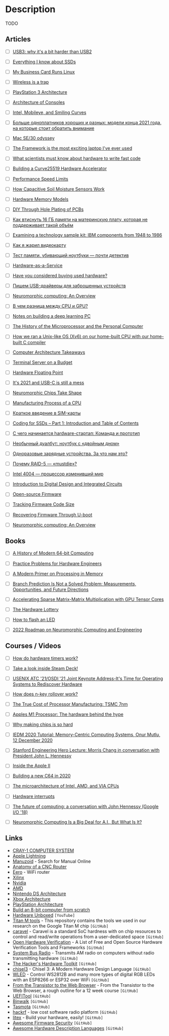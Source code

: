 # Description

TODO


## Articles

- [ ] [USB3: why it's a bit harder than USB2](https://lab.ktemkin.com/post/why-is-usb3-harder/)
- [ ] [Everything I know about SSDs](http://kcall.co.uk/ssd/index.html)
- [ ] [My Business Card Runs Linux](https://www.thirtythreeforty.net/posts/2019/12/my-business-card-runs-linux/)
- [ ] [Wireless is a trap](https://www.benkuhn.net/wireless/)
- [ ] [PlayStation 3 Architecture](https://www.copetti.org/writings/consoles/playstation-3/)
- [ ] [Architecture of Consoles](https://www.copetti.org/writings/consoles/)
- [ ] [Intel, Mobileye, and Smiling Curves](https://stratechery.com/2017/intel-mobileye-and-smiling-curves/)
- [ ] [Больше одноплатников хороших и разных: модели конца 2021 года, на которые стоит обратить внимание](https://habr.com/ru/company/selectel/blog/584778/)
- [ ] [Mac SE/30 odyssey](https://axio.ms/blog/2021/10/02/MacSE30.html)
- [ ] [The Framework is the most exciting laptop I've ever used](https://pluralistic.net/2021/09/21/monica-byrne/#think-different)
- [ ] [What scientists must know about hardware to write fast code](https://viralinstruction.com/posts/hardware/)
- [ ] [Building a Curve25519 Hardware Accelerator](https://www.bunniestudios.com/blog/?p=6140)
- [ ] [Performance Speed Limits](https://travisdowns.github.io/blog/2019/06/11/speed-limits.html)
- [ ] [How Capacitive Soil Moisture Sensors Work](https://rbaron.net/blog/2021/04/05/How-capacitive-soil-moisture-sensors-work.html)
- [ ] [Hardware Memory Models](https://research.swtch.com/hwmm)
- [ ] [DIY Through Hole Plating of PCBs](https://blog.honzamrazek.cz/2017/10/diy-through-hole-plating-of-pcbs/)
- [ ] [Как втиснуть 16 ГБ памяти на материнскую плату, которая не поддерживает такой объём](https://habr.com/ru/post/449940/)
- [ ] [Examining a technology sample kit: IBM components from 1948 to 1986](http://www.righto.com/2021/01/examining-technology-sample-kit-ibm.html)
- [ ] [Как я жарил видеокарту](https://habr.com/ru/post/88061/)
- [ ] [Тест памяти, убивающий ноутбуки — почти детектив](https://habr.com/ru/post/413469/)
- [ ] [Hardware-as-a-Service](https://www.thediff.co/p/hardware-as-a-service)
- [ ] [Have you considered buying used hardware?](https://www.0chris.com/consider-buying-used.html)
- [ ] [Пишем USB-драйверы для заброшенных устройств](https://habr.com/ru/post/476434/)
- [ ] [Neuromorphic computing: An Overview](https://opensourc.es/blog/neuromorphic/)
- [ ] [В чем разница между CPU и GPU?](https://tproger.ru/articles/cpu-and-gpu/)
- [ ] [Notes on building a deep learning PC](https://www.mrdbourke.com/notes-on-building-a-deep-learning-pc/)
- [ ] [The History of the Microprocessor and the Personal Computer](https://www.techspot.com/article/874-history-of-the-personal-computer/)
- [ ] [How we ran a Unix-like OS (Xv6) on our home-built CPU with our home-built C compiler](https://fuel.edby.coffee/posts/how-we-ported-xv6-os-to-a-home-built-cpu-with-a-home-built-c-compiler/)
- [ ] [Computer Architecture Takeaways](https://venam.nixers.net/blog/programming/2020/08/24/computer-architecture.html)
- [ ] [Terminal Server on a Budget](https://blog.lasseter.org/posts/2020/07/terminal-server-on-a-budget/)
- [ ] [Hardware Floating Point](https://blog.stephenmarz.com/2020/06/14/hardware-floating-point/)
- [ ] [It's 2021 and USB-C is still a mess](https://www.androidauthority.com/state-of-usb-c-870996/)
- [ ] [Neuromorphic Chips Take Shape](https://cacm.acm.org/magazines/2020/8/246356-neuromorphic-chips-take-shape/fulltext)
- [ ] [Manufacturing Process of a CPU](https://oneraynyday.github.io/dev/2018/10/02/M151B/)
- [ ] [Краткое введение в SIM-карты](https://habr.com/ru/post/93210/)
- [ ] [Coding for SSDs – Part 1: Introduction and Table of Contents](https://codecapsule.com/2014/02/12/coding-for-ssds-part-1-introduction-and-table-of-contents/)
- [ ] [С чего начинается hardware-стартап: Команда и прототип](https://habr.com/ru/company/friifond/blog/387645/)
- [ ] [Необычный дуалбут: ноутбук с «двойным дном»](https://habr.com/ru/company/ruvds/blog/563394/)
- [ ] [Одноразовые зарядные устройства. За что нам это?](https://habr.com/ru/post/434410/)
- [ ] [Почему RAID-5 — «mustdie»?](https://habr.com/ru/post/413469/)
- [ ] [Intel 4004 — процессор изменивший мир](https://habr.com/ru/post/589119/)
- [ ] [Introduction to Digital Design and Integrated Circuits](https://inst.eecs.berkeley.edu//~eecs151/fa19/)
- [ ] [Open-source Firmware](https://queue.acm.org/detail.cfm?id=3349301)
- [ ] [Tracking Firmware Code Size](https://interrupt.memfault.com/blog/code-size-deltas)
- [ ] [Recovering Firmware Through U-boot](https://cybergibbons.com/hardware-hacking/recovering-firmware-through-u-boot/)
- [ ] [Neuromorphic computing: An Overview](https://opensourc.es/blog/neuromorphic/)


## Books

- [ ] [A History of Modern 64-bit Computing](https://courses.cs.washington.edu/courses/csep590/06au/projects/history-64-bit.pdf)
- [ ] [Practice Problems for Hardware Engineers](https://arxiv.org/abs/2110.06526)
- [ ] [A Modern Primer on Processing in Memory](https://arxiv.org/abs/2012.03112)
- [ ] [Branch Prediction Is Not a Solved Problem: Measurements, Opportunities, and Future Directions](https://arxiv.org/abs/1906.08170)
- [ ] [Accelerating Sparse Matrix-Matrix Multiplication with GPU Tensor Cores](https://arxiv.org/abs/2009.14600)
- [ ] [The Hardware Lottery](https://arxiv.org/abs/2009.06489)
- [ ] [How to flash an LED](https://mcla.ug/blog/how-to-flash-an-led.html)
- [ ] [2022 Roadmap on Neuromorphic Computing and Engineering](https://arxiv.org/abs/2105.05956)


## Courses / Videos

- [ ] [How do hardware timers work?](https://youtu.be/g_koa00MBLg)
- [ ] [Take a look inside Steam Deck!](https://youtu.be/Dxnr2FAADAs)
- [ ] [USENIX ATC '21/OSDI '21 Joint Keynote Address-It's Time for Operating Systems to Rediscover Hardware](https://youtu.be/36myc8wQhLo)
- [ ] [How does n-key rollover work?](https://youtu.be/2lPzTU-3ONI)
- [ ] [The True Cost of Processor Manufacturing: TSMC 7nm](https://youtu.be/tvVobTtgss0)
- [ ] [Apples M1 Processor: The hardware behind the hype](https://youtu.be/NH9kwje2k8U)
- [ ] [Why making chips is so hard](https://youtu.be/CkNn98WE5_k)
- [ ] [IEDM 2020 Tutorial: Memory-Centric Computing Systems, Onur Mutlu, 12 December 2020](https://youtu.be/H3sEaINPBOE)
- [ ] [Stanford Engineering Hero Lecture: Morris Chang in conversation with President John L. Hennessy](https://youtu.be/wEh3ZgbvBrE)
- [ ] [Inside the Apple II](https://youtu.be/r1VlrJboDMw)
- [ ] [Building a new C64 in 2020](https://youtu.be/ZtpRdVTuHQw)
- [ ] [The microarchitecture of Intel, AMD, and VIA CPUs](https://www.agner.org/optimize/microarchitecture.pdf)
- [ ] [Hardware interrupts](https://youtu.be/DlEa8kd7n3Q)
- [ ] [The future of computing: a conversation with John Hennessy (Google I/O '18)](https://youtu.be/Azt8Nc-mtKM)
- [ ] [Neuromorphic Computing Is a Big Deal for A.I., But What Is It?](https://youtu.be/TetLY4gPDpo)


## Links

- [CRAY-1 COMPUTER SYSTEM](http://www.ed-thelen.org/comp-hist/CRAY-1-HardRefMan/CRAY-1-HRM.html)
- [Apple Lightning](https://nyansatan.github.io/lightning/)
- [Manuzoid](https://manuzoid.com/) - Search for Manual Online
- [Anatomy of a CNC Router](https://mattferraro.dev/posts/cnc-router)
- [Eero](https://eero.com/) - WiFi router
- [Xilinx](https://www.xilinx.com/)
- [Nvidia](https://www.nvidia.com/)
- [AMD](https://www.amd.com/)
- [Nintendo DS Architecture](https://www.copetti.org/writings/consoles/nintendo-ds/ )
- [Xbox Architecture](https://www.copetti.org/writings/consoles/xbox/)
- [PlayStation Architecture](https://www.copetti.org/writings/consoles/playstation/)
- [Build an 8-bit computer from scratch](https://eater.net/8bit)
- [Hardware Unboxed](https://www.youtube.com/channel/UCI8iQa1hv7oV_Z8D35vVuSg) `[YouTube]`
- [Titan M tools](https://github.com/quarkslab/titanm) - This repository contains the tools we used in our research on the Google Titan M chip `[GitHub]`
- [caravel](https://github.com/efabless/caravel) - Caravel is a standard SoC hardness with on chip resources to control and read/write operations from a user-dedicated space `[GitHub]`
- [Open Hardware Verification](https://github.com/ben-marshall/awesome-open-hardware-verification) - A List of Free and Open Source Hardware Verification Tools and Frameworks `[GitHub]`
- [System Bus Radio](https://github.com/fulldecent/system-bus-radio) - Transmits AM radio on computers without radio transmitting hardware `[GitHub]`
- [The Hacker's Hardware Toolkit](https://github.com/yadox666/The-Hackers-Hardware-Toolkit) `[GitHub]`
- [chisel3](https://github.com/chipsalliance/chisel3) - Chisel 3: A Modern Hardware Design Language `[GitHub]`
- [WLED](https://github.com/Aircoookie/WLED) - Control WS2812B and many more types of digital RGB LEDs with an ESP8266 or ESP32 over WiFi `[GitHub]`
- [From the Transistor to the Web Browser](https://github.com/geohot/fromthetransistor) - From the Transistor to the Web Browser, a rough outline for a 12 week course `[GitHub]`
- [UEFITool](https://github.com/LongSoft/UEFITool) `[GitHub]`
- [Binwalk](https://github.com/ReFirmLabs/binwalk) `[GitHub]`
- [Tasmota](https://github.com/arendst/tasmota/) `[GitHub]`
- [hackrf](https://github.com/greatscottgadgets/hackrf) - low cost software radio platform `[GitHub]`
- [litex](https://github.com/enjoy-digital/litex) - Build your hardware, easily! `[GitHub]`
- [Awesome Firmware Security](https://github.com/PreOS-Security/awesome-firmware-security) `[GitHub]`
- [Awesome Hardware Description Languages](https://github.com/drom/awesome-hdl) `[GitHub]`
